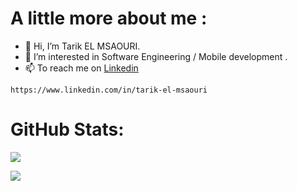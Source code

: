 # A little more about me : 


- 👋 Hi, I’m Tarik EL MSAOURI.
- 👀 I’m interested in Software Engineering / Mobile development .
- 📫 To reach me on [Linkedin](https://www.linkedin.com/in/tarik-el-msaouri)
```
https://www.linkedin.com/in/tarik-el-msaouri
```

# GitHub Stats:
<a href="https://github.com/tarikmsr?tab=repositories">
  <img align="center" src="https://github-readme-stats-git-masterrstaa-rickstaa.vercel.app/api?username=tarikmsr&&count_private=true&line_height=55&show_icons=true&theme=dark">   
</a>


![](https://github-readme-streak-stats.herokuapp.com/?user=tarikmsr&theme=dark&hide_border=false)<br/>
